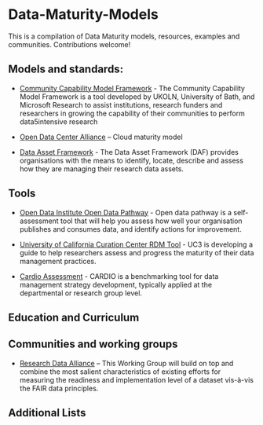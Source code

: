 # Data-Maturity-Models
This is a compilation of Data Maturity models, resources, examples and communities.  Contributions welcome!

<!-- lists-start -->


## Models and standards:


*  [Community Capability Model Framework](https://communitymodel.sharepoint.com/Documents/CCMDIRWhitePaper-24042012.pdf) - The Community Capability Model Framework is a  tool  developed  by  UKOLN,  University  of  Bath,  and  Microsoft  Research  to  assist  institutions,  research  funders  and  researchers  in  growing  the  capability  of  their  communities  to  perform  data5intensive  research

* [Open Data Center Alliance](https://github.com/ODA-Admin/Cloud-Maturity-Model/blob/master/CMM_UsageModel_V3.pdf) – Cloud maturity model

* [Data Asset Framework](https://www.data-audit.eu/index.html) - The Data Asset Framework (DAF) provides organisations with the means to identify, locate, describe and assess how they are managing their research data assets.


## Tools

* [Open Data Institute Open Data Pathway](http://pathway.theodi.org/)  - Open data pathway is a self-assessment tool that will help you assess how well your organisation publishes and consumes data, and identify actions for improvement.

* [University of California Curation Center RDM Tool](https://uc3.cdlib.org/2016/09/12/building-a-user-friendly-rdm-maturity-model/) - UC3 is developing a guide to help researchers assess and progress the maturity of their data management practices.

* [Cardio Assessment](https://cardio.dcc.ac.uk/) - CARDIO is a benchmarking tool for data management strategy development, typically applied at the departmental or research group level.

## Education and Curriculum



## Communities and working groups
* [Research Data Alliance](https://github.com/RDA-FAIR/FAIR-data-maturity-model-WG/tree/master/v0.01) – This Working Group will build on top and combine the most salient characteristics of existing efforts for measuring the readiness and implementation level of a dataset vis-à-vis the FAIR data principles.


## Additional Lists
